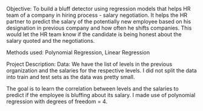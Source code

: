 
Objective: 
To build a bluff detector using regression models that helps HR team of a company in hiring process - salary negotiation. It helps the HR partner to predict the salary of the potentially new employee based on his designation in previous company and how often he shifts companies. This would let the HR team know if the candidate is being honest about the salary quoted and the negotiations.

Methods used: 
Polynomial Regression, Linear Regression

Project Description: 
Data: We have the list of levels in the previous organization and the salaries for the respective levels. I did not split the data into train and test sets as the data was pretty small. 

The goal is to learn the correlation between levels and the salaries to predict if the employee is bluffing about its salary. I made use of polynomial regression with degrees of freedom = 4.
